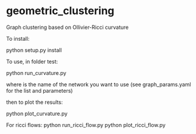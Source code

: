 # geometric_clustering
Graph clustering based on Ollivier-Ricci curvature

To install: 

python setup.py install

To use, in folder test:

python run_curvature.py <network>

where <network> is the name of the network you want to use (see graph_params.yaml for the list and parameters)

then to plot the results:

python plot_curvature.py <network>

For ricci flows:
python run_ricci_flow.py <network>
python plot_ricci_flow.py <network>
